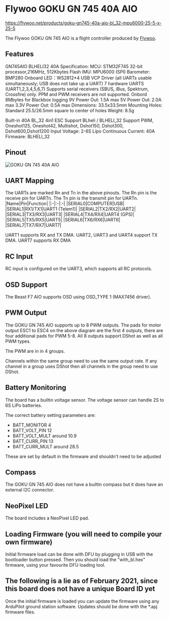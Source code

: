 # Flywoo GOKU GN 745 40A AIO

https://flywoo.net/products/goku-gn745-40a-aio-bl_32-mpu6000-25-5-x-25-5

The Flywoo GOKU GN 745 AIO is a flight controller produced by [Flywoo](https://flywoo.net/).

## Features

GN745AIO BLHELI32 40A
Specification: 
MCU: STM32F745 32-bit processor,216MHz, 512Kbytes Flash
IMU: MPU6000 (SPI)
Barometer: BMP280
Onboard LED：WS2812*4
USB VCP Driver (all UARTs usable simultaneously; USB does not take up a UART)
7 hardware UARTS (UART1,2,3,4,5,6,7)
Supports serial receivers (SBUS, iBus, Spektrum, Crossfire) only.
PPM and PWM receivers are not supported.
Onbord 8Mbytes for Blackbox logging
9V Power Out: 1.5A max
5V Power Out: 2.0A max
3.3V Power Out: 0.5A max
Dimensions: 33.5x33.5mm
Mounting Holes: Standard 25.5/26.5mm square to center of holes 
Weight: 8.5g

Built-in 40A BL_32 4in1 ESC
Support BLheli / BLHELI_32
Support PWM, Oneshot125, Oneshot42, Multishot, Dshot150, Dshot300, Dshot600,Dshot1200
Input Voltage: 2-6S Lipo
Continuous Current: 40A
Firmware: BLHELI_32

## Pinout

![GOKU GN 745 40A AIO](../GOKUGN745AIO/GOKUGN745AIO_Pinout.png "GOKU GN 745 40A AIO")

## UART Mapping

The UARTs are marked Rn and Tn in the above pinouts. The Rn pin is the
receive pin for UARTn. The Tn pin is the transmit pin for UARTn.
|Name|Pin|Function|
|:-|:-|:-|
|SERIAL0|COMPUTER|USB|
|SERIAL1|RX1/TX1|UART1 (Telem1)|
|SERIAL2|TX2/RX2|UART2|
|SERIAL3|TX3/RX3|UART3|
|SERIAL4|TX4/RX4|UART4 (GPS)|
|SERIAL5|TX5/RX5|UART5|
|SERIAL6|TX6/RX6|UART6|
|SERIAL7|TX7/RX7|UART7|

UART1 supports RX and TX DMA. UART2, UART3 and UART4 support TX DMA. UART7 supports RX DMA

## RC Input
 
RC input is configured on the UART3, which supports all RC protocols.
  
## OSD Support

The Beast F7 AIO supports OSD using OSD_TYPE 1 (MAX7456 driver).

## PWM Output

The GOKU GN 745 AIO supports up to 8 PWM outputs. The pads for motor output ESC1 to ESC4 on the above diagram are the first 4 outputs, there are four additional pads for PWM 5-8. All 8 outputs support DShot as well as all PWM types.

The PWM are in in 4 groups.

Channels within the same group need to use the same output rate. If
any channel in a group uses DShot then all channels in the group need
to use DShot.

## Battery Monitoring

The board has a builtin voltage sensor. The voltage sensor can handle 2S to 6S
LiPo batteries.

The correct battery setting parameters are:

 - BATT_MONITOR 4
 - BATT_VOLT_PIN 12
 - BATT_VOLT_MULT around 10.9
 - BATT_CURR_PIN 13
 - BATT_CURR_MULT around 28.5

These are set by default in the firmware and shouldn't need to be adjusted

## Compass

The GOKU GN 745 AIO does not have a builtin compass but it does have an external I2C connector.

## NeoPixel LED

The board includes a NeoPixel LED pad.

## Loading Firmware (you will need to compile your own firmware)

Initial firmware load can be done with DFU by plugging in USB with the
bootloader button pressed. Then you should load the "with_bl.hex"
firmware, using your favourite DFU loading tool.

## The following is a lie as of February 2021, since this board does not have a unique Board ID yet
Once the initial firmware is loaded you can update the firmware using
any ArduPilot ground station software. Updates should be done with the
*.apj firmware files.
